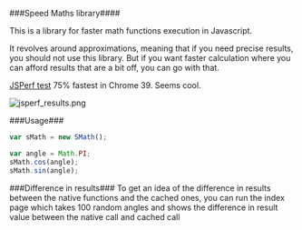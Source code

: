 ###Speed Maths library####

This is a library for faster math functions execution in Javascript.

It revolves around approximations, meaning that if you need precise results, you should not use this library. But if you want faster calculation where you can afford results that are a bit off, you can go with that.

[JSPerf test](http://jsperf.com/smath-test) 75% fastest in Chrome 39. Seems cool.

![jsperf_results.png](http://Malharhak.github.io/smath.js/assets/jsperf.png)

###Usage###

``` javascript
var sMath = new SMath();

var angle = Math.PI;
sMath.cos(angle);
sMath.sin(angle);
```

###Difference in results###
To get an idea of the difference in results between the native functions and the cached ones, you can run the index page which takes 100 random angles and shows the difference in result value between the native call and cached call